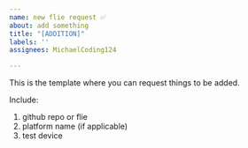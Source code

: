 ```yaml
---
name: new flie request ✅️
about: add something
title: "[ADDITION]"
labels: ''
assignees: MichaelCoding124

---
```


This is the template where you can request things to be added.

Include:

1. github repo or flie
2. platform name (if applicable)
3. test device
